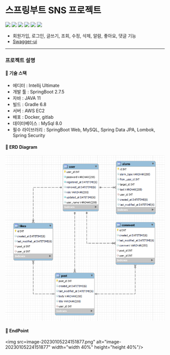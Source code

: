 # 스프링부트 SNS 프로젝트
<img src="https://img.shields.io/badge/java-007396?style=for-the-badge&logo=java&logoColor=white">
<img src="https://img.shields.io/badge/mysql-4479A1?style=for-the-badge&logo=mysql&logoColor=white">
<img src="https://img.shields.io/badge/springboot-6DB33F?style=for-the-badge&logo=springboot&logoColor=white">
<img src="https://img.shields.io/badge/springsecurity-6DB33F?style=for-the-badge&logo=springsecurity&logoColor=white">
<img src="https://img.shields.io/badge/AmazonEC2-FF9900?style=for-the-badge&logo=Amazon EC2&logoColor=white">
<img src="https://img.shields.io/badge/docker-2496ED?style=for-the-badge&logo=docker&logoColor=white">

- 회원가입, 로그인, 글쓰기, 조회, 수정, 삭제, 알람, 좋아요, 댓글 기능
- [Swagger-ui](http://ec2-3-38-172-197.ap-northeast-2.compute.amazonaws.com:8080/swagger-ui/#/)
---
### 프로젝트 설명
#### 🥇 기술 스택
- 에디터 : Intellij Ultimate
- 개발 툴 : SpringBoot 2.7.5
- 자바 : JAVA 11
- 빌드 : Gradle 6.8
- 서버 : AWS EC2
- 배포 : Docker, gitlab
- 데이터베이스 : MySql 8.0
- 필수 라이브러리 : SpringBoot Web, MySQL, Spring Data JPA, Lombok, Spring Security

#### 🥈 ERD Diagram
<img src="image-20230105224241182.png" alt="image-20230105224241182" width="width 40%" height="height 40%"/>

#### 🥉 EndPoint
<img src=image-20230105224151877.png" alt="image-20230105224151877" width="width 40%" height="height 40%"/>

